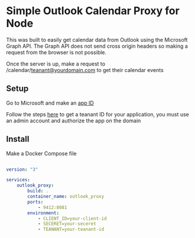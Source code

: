 # Simple Outlook Calendar Proxy for Node

This was built to easily get calendar data from Outlook using the Microsoft Graph API. The Graph API does not send cross origin headers so making a request from the browser is not possible.

Once the server is up, make a request to /calendar/teanant@yourdomain.com to get their calendar events

## Setup

Go to Microsoft and make an [app ID](https://apps.dev.microsoft.com/#/appList)

Follow the steps [here](https://developer.microsoft.com/en-us/graph/docs/concepts/auth_v2_service) to get a teanant ID for your application, you must use an admin account and authorize the app on the domain

## Install

Make a Docker Compose file

```yaml

version: "3"

services:
    outlook_proxy:
        build: .
        container_name: outlook_proxy
        ports:
            - 9412:8081
        environment:
            - CLIENT_ID=your-client-id
            - SECERET=your-seceret
            - TEANANT=your-teanant-id

```
